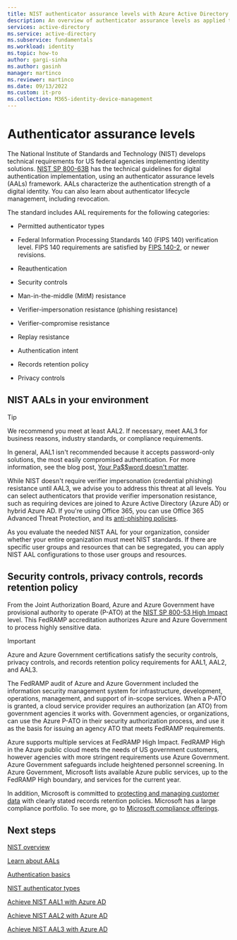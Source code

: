 ```yaml
---
title: NIST authenticator assurance levels with Azure Active Directory
description: An overview of authenticator assurance levels as applied to Azure Active Directory
services: active-directory 
ms.service: active-directory
ms.subservice: fundamentals
ms.workload: identity
ms.topic: how-to
author: gargi-sinha
ms.author: gasinh
manager: martinco
ms.reviewer: martinco
ms.date: 09/13/2022
ms.custom: it-pro
ms.collection: M365-identity-device-management
---
```


# Authenticator assurance levels

The National Institute of Standards and Technology (NIST) develops technical requirements for US federal agencies implementing identity solutions. [NIST SP 800-63B](https://pages.nist.gov/800-63-3/sp800-63b.html) has the technical guidelines for digital authentication implementation, using an authenticator assurance levels (AALs) framework. AALs characterize the authentication strength of a digital identity. You can also learn about authenticator lifecycle management, including revocation. 

The standard includes AAL requirements for the following categories:

* Permitted authenticator types

* Federal Information Processing Standards 140 (FIPS 140) verification level. FIPS 140 requirements are satisfied by [FIPS 140-2](https://csrc.nist.gov/publications/detail/fips/140/2/final), or newer revisions.

* Reauthentication

* Security controls

* Man-in-the-middle (MitM) resistance

* Verifier-impersonation resistance (phishing resistance)

* Verifier-compromise resistance

* Replay resistance

* Authentication intent

* Records retention policy

* Privacy controls

## NIST AALs in your environment

> [!TIP]
> We recommend you meet at least AAL2. If necessary, meet AAL3 for business reasons, industry standards, or compliance requirements.

In general, AAL1 isn't recommended because it accepts password-only solutions, the most easily compromised authentication. For more information, see the blog post, [Your Pa$$word doesn't matter](https://techcommunity.microsoft.com/t5/azure-active-directory-identity/your-pa-word-doesn-t-matter/ba-p/731984). 

While NIST doesn't require verifier impersonation (credential phishing) resistance until AAL3, we advise you to address this threat at all levels. You can select authenticators that provide verifier impersonation resistance, such as requiring devices are joined to Azure Active Directory (Azure AD) or hybrid Azure AD. If you're using Office 365, you can use Office 365 Advanced Threat Protection, and its [anti-phishing policies](/microsoft-365/security/office-365-security/set-up-anti-phishing-policies).

As you evaluate the needed NIST AAL for your organization, consider whether your entire organization must meet NIST standards. If there are specific user groups and resources that can be segregated, you can apply NIST AAL configurations to those user groups and resources. 

## Security controls, privacy controls, records retention policy

From the Joint Authorization Board, Azure and Azure Government have provisional authority to operate (P-ATO) at the [NIST SP 800-53 High Impact](https://nvd.nist.gov/800-53/Rev4/impact/high) level. This FedRAMP accreditation authorizes Azure and Azure Government to process highly sensitive data.

> [!IMPORTANT]
> Azure and Azure Government certifications satisfy the security controls, privacy controls, and records retention policy requirements for AAL1, AAL2, and AAL3.

The FedRAMP audit of Azure and Azure Government included the information security management system for infrastructure, development, operations, management, and support of in-scope services. When a P-ATO is granted, a cloud service provider requires an authorization (an ATO) from government agencies it works with. Government agencies, or organizations, can use the Azure P-ATO in their security authorization process, and use it as the basis for issuing an agency ATO that meets FedRAMP requirements.

Azure supports multiple services at FedRAMP High Impact. FedRAMP High in the Azure public cloud meets the needs of US government customers, however agencies with more stringent requirements use Azure Government. Azure Government safeguards include heightened personnel screening. In Azure Government, Microsoft lists available Azure public services, up to the FedRAMP High boundary, and services for the current year.

In addition, Microsoft is committed to [protecting and managing customer data](https://www.microsoft.com/trust-center/privacy/data-management) with clearly stated records retention policies. Microsoft has a large compliance portfolio. To see more, go to [Microsoft compliance offerings](/compliance/regulatory/offering-home). 

## Next steps 

[NIST overview](nist-overview.md)

[Learn about AALs](nist-about-authenticator-assurance-levels.md)

[Authentication basics](nist-authentication-basics.md)

[NIST authenticator types](nist-authenticator-types.md)

[Achieve NIST AAL1 with Azure AD](nist-authenticator-assurance-level-1.md)

[Achieve NIST AAL2 with Azure AD](nist-authenticator-assurance-level-2.md)

[Achieve NIST AAL3 with Azure AD](nist-authenticator-assurance-level-3.md)
